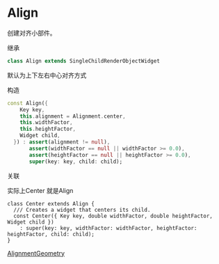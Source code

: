 # Align

创建对齐小部件。

继承
``` dart
class Align extends SingleChildRenderObjectWidget
```
默认为上下左右中心对齐方式

构造
``` dart
const Align({
    Key key,
    this.alignment = Alignment.center,
    this.widthFactor,
    this.heightFactor,
    Widget child,
  }) : assert(alignment != null),
       assert(widthFactor == null || widthFactor >= 0.0),
       assert(heightFactor == null || heightFactor >= 0.0),
       super(key: key, child: child);
```
关联

实际上Center 就是Align
```
class Center extends Align {
  /// Creates a widget that centers its child.
  const Center({ Key key, double widthFactor, double heightFactor, Widget child })
    : super(key: key, widthFactor: widthFactor, heightFactor: heightFactor, child: child);
}
```
[AlignmentGeometry](./AlignmentGeometry.html)

